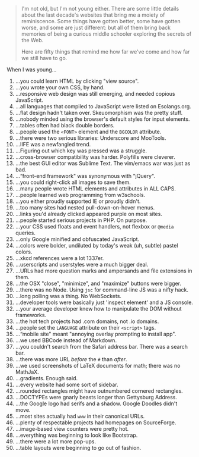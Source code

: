 > I'm not old, but I'm not young either. There are some little details about
> the last decade's websites that bring me a moiety of reminiscence. Some
> things have gotten better, some have gotten worse, and some are just
> different: but all of them bring back memories of being a curious middle
> schooler exploring the secrets of the Web.
>
> Here are fifty things that remind me how far we've come and how far we still
> have to go.

When I was young...

1. ...you could learn HTML by clicking "view source".
1. ...you wrote your own CSS, by hand.
1. ...responsive web design was still emerging, and needed copious JavaScript.
1. ...all languages that compiled to JavaScript were listed on Esolangs.org.
1. ...flat design hadn't taken over. Skeuomorphism was the pretty stuff.
1. ...nobody minded using the browser's default styles for input elements.
1. ...tables often had black double borders.
1. ...people used the `<FONT>` element and the `BGCOLOR` attribute.
1. ...there were two serious libraries: Underscore and MooTools.
1. ...IIFE was a newfangled trend.
1. ...Figuring out which key was pressed was a struggle.
1. ...cross-browser compatibility was harder. Polyfills were cleverer.
1. ...the best GUI editor was Sublime Text. The vim/emacs war was just as bad.
1. ...&ldquo;front-end framework" was synonymous with "jQuery".
1. ...you could right-click all images to save them.
1. ...many people wrote HTML elements and attributes in ALL CAPS.
1. ...people learned web programming from w3schools.
1. ...you either proudly supported IE or proudly didn't.
1. ...too many sites had nested pull-down-on-hover menus.
1. ...links you'd already clicked appeared purple on most sites.
1. ...people started serious projects in PHP. On purpose.
1. ...your CSS used floats and event handlers, not flexbox or `@media` queries.
1. ...only Google minified and obfuscated JavaScript.
1. ...colors were bolder, undiluted by today's weak (uh, subtle) pastel colors.
1. ...xkcd references were a lot 1337er.
1. ...userscripts and userstyles were a much bigger deal.
1. ...URLs had more question marks and ampersands and file extensions in them.
1. ...the OSX "close", "minimize", and "maximize" buttons were bigger.
1. ...there was no Node. Using `jsc` for command-line JS was a nifty hack.
1. ...long polling was a thing. No WebSockets.
1. ...developer tools were basically just 'inspect element' and a JS console.
1. ...your average developer knew how to manipulate the DOM without frameworks.
1. ...the hot tech projects had .com domains, not .io domains.
1. ...people set the `LANGUAGE` attribute on their `<script>` tags.
1. ...&ldquo;mobile site" meant "annoying overlay prompting to install app".
1. ...we used BBCode instead of Markdown.
1. ...you couldn't search from the Safari address bar. There was a search bar.
1. ...there was more URL *before* the `#` than *after*.
1. ...we used screenshots of LaTeX documents for math; there was no MathJaX.
1. ...gradients. Enough said.
1. ...every website had some sort of sidebar.
1. ...rounded rectangles might have outnumbered cornered rectangles.
1. ...DOCTYPEs were gnarly beasts longer than Gettysburg Address.
1. ...the Google logo had serifs and a shadow. Google Doodles didn't move.
1. ...most sites actually had `www` in their canonical URLs.
1. ...plenty of respectable projects had homepages on SourceForge.
1. ...image-based view counters were pretty hot.
1. ...everything was beginning to look like Bootstrap.
1. ...there were a lot more pop-ups.
1. ...table layouts were beginning to go out of fashion.
